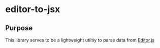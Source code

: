 # editor-to-jsx
 
## Purpose 
This library serves to be a lightweight utiltiy to parse data from [Editor.js](https://github.com/codex-team/editor.js)